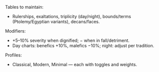 <!-- >>> AUTO-GEN BEGIN: Dignities & Sect v1.0 (instructions) -->
Tables to maintain:
- Rulerships, exaltations, triplicity (day/night), bounds/terms (Ptolemy/Egyptian variants), decans/faces.

Modifiers:
- +5–10% severity when dignified; − when in fall/detriment.
- Day charts: benefics +10%, malefics −10%; night: adjust per tradition.

Profiles:
- Classical, Modern, Minimal — each with toggles and weights.
<!-- >>> AUTO-GEN END: Dignities & Sect v1.0 (instructions) -->

